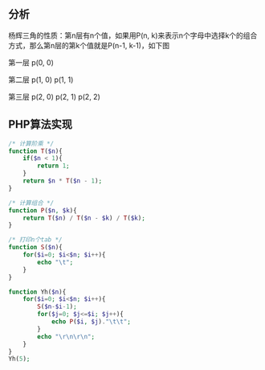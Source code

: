 ## 分析

杨辉三角的性质：第n层有n个值，如果用P(n, k)来表示n个字母中选择k个的组合方式，那么第n层的第k个值就是P(n-1, k-1)，如下图

第一层                 p(0, 0)

第二层         p(1, 0)         p(1, 1)

第三层 p(2, 0)         p(2, 1)         p(2, 2)

## PHP算法实现
```php
/* 计算阶乘 */
function T($n){
    if($n < 1){
        return 1;
    }
    return $n * T($n - 1);
}

/* 计算组合 */
function P($n, $k){
    return T($n) / T($n - $k) / T($k);
}

/* 打印n个tab */
function S($n){
    for($i=0; $i<$n; $i++){
        echo "\t";
    }
}

function Yh($n){
    for($i=0; $i<$n; $i++){
        S($n-$i-1);
        for($j=0; $j<=$i; $j++){
            echo P($i, $j)."\t\t";
        }
        echo "\r\n\r\n";
    }
}
Yh(5);
```
